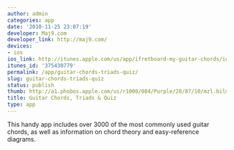 ```yaml
---
author: admin
categories: app
date: '2010-11-25 23:07:19'
developer: Maj9.com
developer_link: http://maj9.com/
devices: 
- ios
ios_link: http://itunes.apple.com/us/app/ifretboard-my-guitar-chords/id375430779?mt=8
itunes_id: '375430779'
permalink: /app/guitar-chords-triads-quiz/
slug: guitar-chords-triads-quiz
status: publish
thumb: http://a1.phobos.apple.com/us/r1000/004/Purple/28/87/10/mzl.bilmsikx.175x175-75.jpg
title: Guitar Chords, Triads & Quiz
type: app
---
```


This handy app includes over 3000 of the most commonly used guitar chords, as well as information on chord theory and easy-reference diagrams.